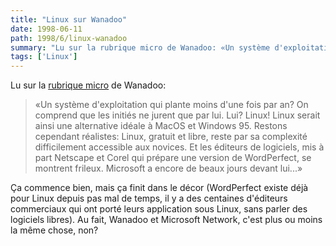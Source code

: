 ```yaml
---
title: "Linux sur Wanadoo"
date: 1998-06-11
path: 1998/6/linux-wanadoo
summary: "Lu sur la rubrique micro de Wanadoo: «Un système d'exploitation qui plante moins d'une fois par an."
tags: ['Linux']
---
```


<P>
Lu sur la <A HREF="http://www.wanadoo.fr/mot_de_passe/themes/bin/rubrique.cgi?t=micro">rubrique micro</A> de Wanadoo:
</P>

<BLOCKQUOTE>
«Un système d'exploitation qui plante moins d'une fois par an? On comprend
que les initiés ne jurent que par lui. Lui?  Linux! Linux serait
ainsi une alternative idéale à MacOS et Windows 95.  Restons cependant
réalistes: Linux, gratuit et libre, reste par sa complexité difficilement
accessible aux novices. Et les éditeurs de logiciels, mis à part Netscape
et Corel qui prépare une version de WordPerfect, se montrent frileux.
Microsoft a encore de beaux jours devant lui...»
</BLOCKQUOTE>
<P>
Ça commence bien, mais ça finit dans le décor (WordPerfect existe déjà
pour Linux depuis pas mal de temps, il y a des centaines d'éditeurs
commerciaux qui ont porté leurs application sous Linux, sans parler des
logiciels libres). Au fait, Wanadoo et Microsoft Network, c'est plus ou
moins la même chose, non?
</P>


